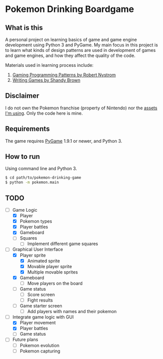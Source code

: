 # Pokemon Drinking Boardgame

## What is this

A personal project on learning basics of game and game engine development using Python 3 and PyGame. My main focus in this project is to learn what kinds of design patterns are used in development of games and game engines, and how they affect the quality of the code.

Materials used in learning process include:
1. [Gaming Programming Patterns by Robert Nystrom](http://gameprogrammingpatterns.com/)
2. [Writing Games by Shandy Brown](http://ezide.com/games/writing-games.html)

## Disclaimer

I do not own the Pokemon franchise (property of Nintendo) nor the [assets I'm using](pokemon/gui/assets/README.md). Only the code here is mine.

## Requirements

The game requires [PyGame](http://pygame.org/) 1.9.1 or newer, and Python 3.

## How to run

Using command line and Python 3.

```bash
$ cd path/to/pokemon-drinking-game
$ python -m pokemon.main
```

## TODO

- [ ] Game Logic
    - [x] Player
    - [x] Pokemon types
    - [x] Player battles
    - [x] Gameboard
    - [ ] Squares
        - [ ] Implement different game squares
- [ ] Graphical User Interface
    - [x] Player sprite
        - [x] Animated sprite
        - [x] Movable player sprite
        - [x] Multiple movable sprites
    - [x] Gameboard
        - [ ] Move players on the board
    - [ ] Game status
        - [ ] Score screen
        - [ ] Fight results
    - [ ] Game starter screen
        - [ ] Add players with names and their pokemon
- [ ] Integrate game logic with GUI
    - [x] Player movement
    - [x] Player battles
    - [ ] Game status
- [ ] Future plans
    - [ ] Pokemon evolution
    - [ ] Pokemon capturing
